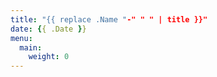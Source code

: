 ```yaml
---
title: "{{ replace .Name "-" " " | title }}"
date: {{ .Date }}
menu:
  main:
    weight: 0
---
```


